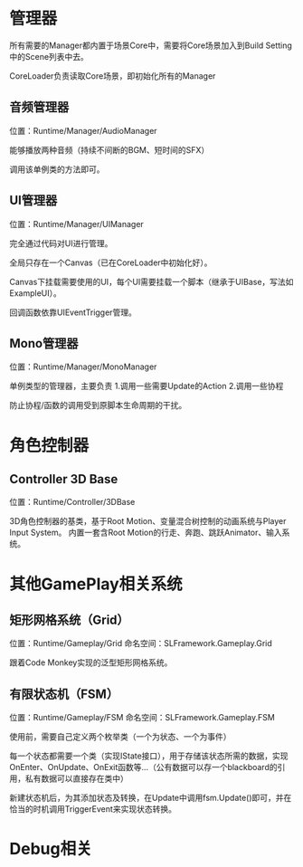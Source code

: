 # 管理器

所有需要的Manager都内置于场景Core中，需要将Core场景加入到Build Setting 中的Scene列表中去。

CoreLoader负责读取Core场景，即初始化所有的Manager

## 音频管理器

位置：Runtime/Manager/AudioManager

能够播放两种音频（持续不间断的BGM、短时间的SFX）

调用该单例类的方法即可。

## UI管理器

位置：Runtime/Manager/UIManager

完全通过代码对UI进行管理。

全局只存在一个Canvas（已在CoreLoader中初始化好）。

Canvas下挂载需要使用的UI，每个UI需要挂载一个脚本（继承于UIBase，写法如ExampleUI）。

回调函数依靠UIEventTrigger管理。

## Mono管理器

位置：Runtime/Manager/MonoManager

单例类型的管理器，主要负责
1.调用一些需要Update的Action
2.调用一些协程

防止协程/函数的调用受到原脚本生命周期的干扰。

# 角色控制器

## Controller 3D Base

位置：Runtime/Controller/3DBase

3D角色控制器的基类，基于Root Motion、变量混合树控制的动画系统与Player Input System。
内置一套含Root Motion的行走、奔跑、跳跃Animator、输入系统。

# 其他GamePlay相关系统

## 矩形网格系统（Grid）

位置：Runtime/Gameplay/Grid
命名空间：SLFramework.Gameplay.Grid

跟着Code Monkey实现的泛型矩形网格系统。

## 有限状态机（FSM）

位置：Runtime/Gameplay/FSM
命名空间：SLFramework.Gameplay.FSM

使用前，需要自己定义两个枚举类（一个为状态、一个为事件）

每一个状态都需要一个类（实现IState接口），用于存储该状态所需的数据，实现OnEnter、OnUpdate、OnExit函数等...（公有数据可以存一个blackboard的引用，私有数据可以直接存在类中）

新建状态机后，为其添加状态及转换，在Update中调用fsm.Update()即可，并在恰当的时机调用TriggerEvent来实现状态转换。





# Debug相关